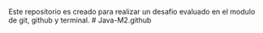 Este repositorio es creado para realizar un desafio evaluado en el modulo de git, github y terminal. # Java-M2.github

